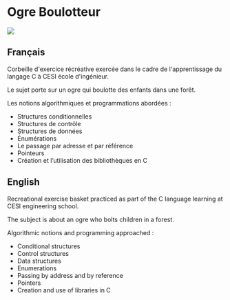 # Ogre Boulotteur
![](https://repository-images.githubusercontent.com/297590777/bde39c4e-fd92-450a-a6f3-95a369ef7947)

## Français

Corbeille d'exercice récréative exercée dans le cadre de l'apprentissage du langage C à CESI école d'ingénieur.

Le sujet porte sur un ogre qui boulotte des enfants dans une forêt.

Les notions algorithmiques et programmations abordées :
- Structures conditionnelles
- Structures de contrôle
- Structures de données
- Énumérations
- Le passage par adresse et par référence
- Pointeurs
- Création et l’utilisation des bibliothèques en C

## English

Recreational exercise basket practiced as part of the C language learning at CESI engineering school.

The subject is about an ogre who bolts children in a forest.

Algorithmic notions and programming approached :
- Conditional structures
- Control structures
- Data structures
- Enumerations
- Passing by address and by reference
- Pointers
- Creation and use of libraries in C

